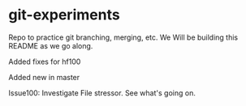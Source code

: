 # git-experiments
Repo to practice git branching, merging, etc. We Will be building this README as we go along.

Added fixes for hf100

Added new in master

Issue100: Investigate File stressor. See what's going on.
